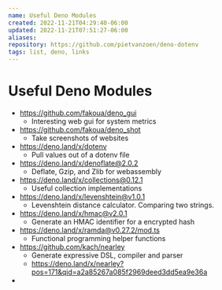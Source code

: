 ```yaml
---
name: Useful Deno Modules
created: 2022-11-21T04:29:40-06:00
updated: 2022-11-21T07:51:27-06:00
aliases: 
repository: https://github.com/pietvanzoen/deno-dotenv
tags: list, deno, links
---
```

# Useful Deno Modules

- https://github.com/fakoua/deno_gui
	- Interesting web gui for system metrics
- https://github.com/fakoua/deno_shot
	- Take screenshots of websites
- https://deno.land/x/dotenv
	- Pull values out of a dotenv file
- https://deno.land/x/denoflate@2.0.2
	- Deflate, Gzip, and Zlib for webassembly
- https://deno.land/x/collections@0.12.1
	- Useful collection implementations
- https://deno.land/x/levenshtein@v1.0.1
	- Levenshtein distance calculator.  Comparing two strings.
- https://deno.land/x/hmac@v2.0.1
	- Generate an HMAC identifier for a encrypted hash
- https://deno.land/x/ramda@v0.27.2/mod.ts
	- Functional programming helper functions
- https://github.com/kach/nearley
	- Generate expressive DSL, compiler and parser
	- https://deno.land/x/nearley?pos=171&qid=a2a85267a085f2969deed3dd5ea9e36a
- 